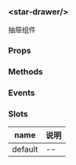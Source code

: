 ### &lt;<!-- name:start -->star-drawer<!-- name:end -->/&gt;

<!-- desc:start -->
抽屉组件
<!-- desc:end -->

### Props
<!-- props:start -->
<!-- props:end -->


### Methods
<!-- methods:start -->
<!-- methods:end -->


### Events
<!-- events:start -->
<!-- events:end -->


### Slots
<!-- slots:start -->
|name|说明|
|------|------|
|default|--|
<!-- slots:end -->

